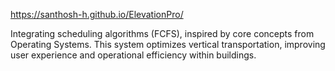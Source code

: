 https://santhosh-h.github.io/ElevationPro/

Integrating scheduling algorithms (FCFS), inspired by core concepts from Operating
Systems. This system optimizes vertical transportation, improving
user experience and operational efficiency within buildings.
